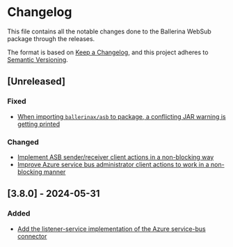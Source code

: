 # Changelog

This file contains all the notable changes done to the Ballerina WebSub package through the releases.

The format is based on [Keep a Changelog](https://keepachangelog.com/en/1.0.0/),
and this project adheres to [Semantic Versioning](https://semver.org/spec/v2.0.0.html).

## [Unreleased]

### Fixed

- [When importing `ballerinax/asb` to package, a conflicting JAR warning is getting printed](https://github.com/ballerina-platform/ballerina-library/issues/7052)

### Changed

- [Implement ASB sender/receiver client actions in a non-blocking way](https://github.com/ballerina-platform/ballerina-library/issues/4982)
- [Improve Azure service bus administrator client actions to work in a non-blocking manner](https://github.com/ballerina-platform/ballerina-library/issues/6603)

## [3.8.0] - 2024-05-31

### Added

- [Add the listener-service implementation of the Azure service-bus connector](https://github.com/ballerina-platform/ballerina-library/issues/6495)
